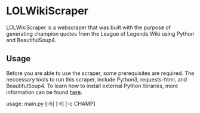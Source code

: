 # LOLWikiScraper

LOLWikiScraper is a webscraper that was built with the purpose of generating champion quotes from the League of Legends Wiki using Python and BeautifulSoup4. 

## Usage

Before you are able to use the scraper, some prerequisites are required. The neccessary tools to run this scraper, include Python3, requests-html, and BeautifulSoup4. To learn how to install external Python libraries, more information can be found [here](https://docs.python.org/3/installing/index.html).

usage: main.py [-h] [-t] [-c CHAMP]
